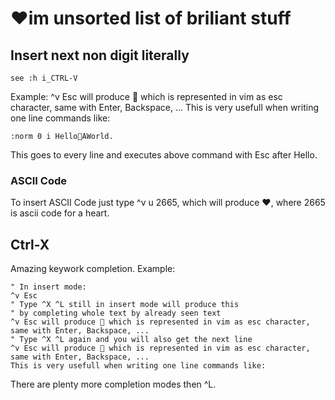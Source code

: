 # ♥im unsorted list of briliant stuff

## Insert next non digit literally
```
see :h i_CTRL-V
```
Example:
^v Esc will produce  which is represented in vim as esc character, same with Enter, Backspace, ...
This is very usefull when writing one line commands like:
```
:norm 0 i HelloAWorld.
```
This goes to every line and executes above command with Esc after Hello.
### ASCII Code
To insert ASCII Code just type ^v u 2665, which will produce ♥, where 2665 is ascii code for a heart.


## Ctrl-X
Amazing keywork completion.
Example:
```
" In insert mode:
^v Esc
" Type ^X ^L still in insert mode will produce this
" by completing whole text by already seen text
^v Esc will produce  which is represented in vim as esc character, same with Enter, Backspace, ...
" Type ^X ^L again and you will also get the next line
^v Esc will produce  which is represented in vim as esc character, same with Enter, Backspace, ...
This is very usefull when writing one line commands like:
```
There are plenty more completion modes then ^L.
